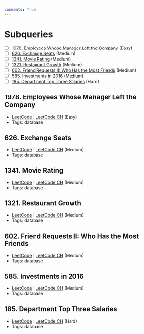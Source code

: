 ```yaml
---
comments: True
---
```


# Subqueries

- [ ] [1978. Employees Whose Manager Left the Company](https://leetcode.cn/problems/employees-whose-manager-left-the-company/) (Easy)
- [ ] [626. Exchange Seats](https://leetcode.cn/problems/exchange-seats/) (Medium)
- [ ] [1341. Movie Rating](https://leetcode.cn/problems/movie-rating/) (Medium)
- [ ] [1321. Restaurant Growth](https://leetcode.cn/problems/restaurant-growth/) (Medium)
- [ ] [602. Friend Requests II: Who Has the Most Friends](https://leetcode.cn/problems/friend-requests-ii-who-has-the-most-friends/) (Medium)
- [ ] [585. Investments in 2016](https://leetcode.cn/problems/investments-in-2016/) (Medium)
- [ ] [185. Department Top Three Salaries](https://leetcode.cn/problems/department-top-three-salaries/) (Hard)

## 1978. Employees Whose Manager Left the Company

-   [LeetCode](https://leetcode.com/problems/employees-whose-manager-left-the-company/) | [LeetCode CH](https://leetcode.cn/problems/employees-whose-manager-left-the-company/) (Easy)
-   Tags: database

## 626. Exchange Seats

-   [LeetCode](https://leetcode.com/problems/exchange-seats/) | [LeetCode CH](https://leetcode.cn/problems/exchange-seats/) (Medium)
-   Tags: database

## 1341. Movie Rating

-   [LeetCode](https://leetcode.com/problems/movie-rating/) | [LeetCode CH](https://leetcode.cn/problems/movie-rating/) (Medium)
-   Tags: database

## 1321. Restaurant Growth

-   [LeetCode](https://leetcode.com/problems/restaurant-growth/) | [LeetCode CH](https://leetcode.cn/problems/restaurant-growth/) (Medium)
-   Tags: database

## 602. Friend Requests II: Who Has the Most Friends

-   [LeetCode](https://leetcode.com/problems/friend-requests-ii-who-has-the-most-friends/) | [LeetCode CH](https://leetcode.cn/problems/friend-requests-ii-who-has-the-most-friends/) (Medium)
-   Tags: database

## 585. Investments in 2016

-   [LeetCode](https://leetcode.com/problems/investments-in-2016/) | [LeetCode CH](https://leetcode.cn/problems/investments-in-2016/) (Medium)
-   Tags: database

## 185. Department Top Three Salaries

-   [LeetCode](https://leetcode.com/problems/department-top-three-salaries/) | [LeetCode CH](https://leetcode.cn/problems/department-top-three-salaries/) (Hard)
-   Tags: database
